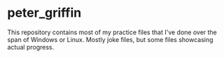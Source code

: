 # peter_griffin
This repository contains most of my practice files that I've done over the span of Windows or Linux. Mostly joke files, but some files showcasing actual progress.
